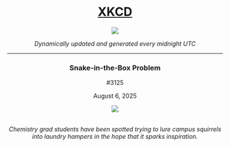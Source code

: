 
<h1 align="center"><a href="https://xkcd.com">XKCD</a></h1>
<div align="center">
    <img src="https://img.shields.io/github/last-commit/ShashashankThakur/XKCD?label=last%20updated" />
</div>

<p align="center"><i>Dynamically updated and generated every midnight UTC</i></p>
<hr>
<div align="center">
    <h3><strong>Snake-in-the-Box Problem</strong></h3>
    <p>#3125</p>
    <p>August 6, 2025</p>
    <img src="https://imgs.xkcd.com/comics/snake_in_the_box_problem.png">
    <br></br>
    <p><i>Chemistry grad students have been spotted trying to lure campus squirrels into laundry hampers in the hope that it sparks inspiration.</i></p>
</div>
